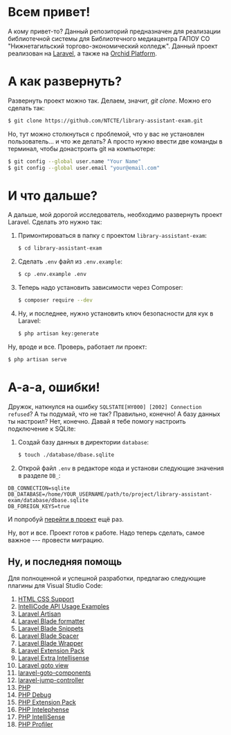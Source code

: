 # Всем привет!
А кому привет-то? Данный репозиторий предназначен для реализации библиотечной системы для Библиотечного медиацентра ГАПОУ СО "Нижнетагильский торгово-экономический колледж". Данный проект реализован на [Laravel](https://laravel.com), а также на [Orchid Platform](https://orchid.software).

# А как развернуть?
Развернуть проект можно так. Делаем, значит, *git clone*. Можно его сделать так:
```bash
$ git clone https://github.com/NTCTE/library-assistant-exam.git
```
Но, тут можно столкнуться с проблемой, что у вас не установлен пользователь... и что же делать? А просто нужно ввести две команды в терминал, чтобы донастроить git на компьютере:
```bash
$ git config --global user.name "Your Name"
$ git config --global user.email "your@email.com"
```
# И что дальше?
А дальше, мой дорогой исследователь, необходимо развернуть проект Laravel. Сделать это нужно так:
1. Примонтироваться в папку с проектом `library-assistant-exam`:
	```bash
	$ cd library-assistant-exam
	```
2. Сделать `.env` файл из `.env.example`:
	```bash
	$ cp .env.example .env
	```
3. Теперь надо установить зависимости через Composer:
	```bash
	$ composer require --dev
	```
4. Ну, и последнее, нужно установить ключ безопасности для кук в Laravel:
	```bash
	$ php artisan key:generate
	```
Ну, вроде и все. Проверь, работает ли проект:
```bash
$ php artisan serve
```
# А-а-а, ошибки!
Дружок, наткнулся на ошибку `SQLSTATE[HY000] [2002] Connection refused`? А ты подумай, что не так? Правильно, конечно! А базу данных ты настроил? Нет, конечно. Давай я тебе помогу настроить подключение к SQLite:
1. Создай базу данных в директории `database`:
	```bash
	$ touch ./database/dbase.sqlite
	```
2. Открой файл `.env` в редакторе кода и установи следующие значения в разделе `DB_`:
```properties
DB_CONNECTION=sqlite
DB_DATABASE=/home/YOUR_USERNAME/path/to/project/library-assistant-exam/database/dbase.sqlite
DB_FOREIGN_KEYS=true
```
И попробуй [перейти в проект](http://localhost:8000) ещё раз.

Ну, вот и все. Проект готов к работе. Надо теперь сделать, самое важное --- провести миграцию.

## Ну, и последняя помощь
Для полноценной и успешной разработки, предлагаю следующие плагины для Visual Studio Code:
1. [HTML CSS Support](https://marketplace.visualstudio.com/items?itemName=ecmel.vscode-html-css)
2. [IntelliCode API Usage Examples](https://marketplace.visualstudio.com/items?itemName=VisualStudioExptTeam.intellicode-api-usage-examples)
3. [Laravel Artisan](https://marketplace.visualstudio.com/items?itemName=ryannaddy.laravel-artisan)
4. [Laravel Blade formatter](https://marketplace.visualstudio.com/items?itemName=shufo.vscode-blade-formatter)
5. [Laravel Blade Snippets](https://marketplace.visualstudio.com/items?itemName=onecentlin.laravel-blade)
6. [Laravel Blade Spacer](https://marketplace.visualstudio.com/items?itemName=austenc.laravel-blade-spacer)
7. [Laravel Blade Wrapper](https://marketplace.visualstudio.com/items?itemName=IHunte.laravel-blade-wrapper)
8. [Laravel Extension Pack](https://marketplace.visualstudio.com/items?itemName=onecentlin.laravel-extension-pack)
9. [Laravel Extra Intellisense](https://marketplace.visualstudio.com/items?itemName=amiralizadeh9480.laravel-extra-intellisense)
10. [Laravel goto view](https://marketplace.visualstudio.com/items?itemName=codingyu.laravel-goto-view)
11. [laravel-goto-components](https://marketplace.visualstudio.com/items?itemName=naoray.laravel-goto-components)
12. [laravel-jump-controller](https://marketplace.visualstudio.com/items?itemName=pgl.laravel-jump-controller)
13. [PHP](https://marketplace.visualstudio.com/items?itemName=DEVSENSE.phptools-vscode)
14. [PHP Debug](https://marketplace.visualstudio.com/items?itemName=xdebug.php-debug)
15. [PHP Extension Pack](https://marketplace.visualstudio.com/items?itemName=xdebug.php-pack)
16. [PHP Intelephense](https://marketplace.visualstudio.com/items?itemName=bmewburn.vscode-intelephense-client)
17. [PHP IntelliSense](https://marketplace.visualstudio.com/items?itemName=zobo.php-intellisense)
18. [PHP Profiler](https://marketplace.visualstudio.com/items?itemName=DEVSENSE.profiler-php-vscode)